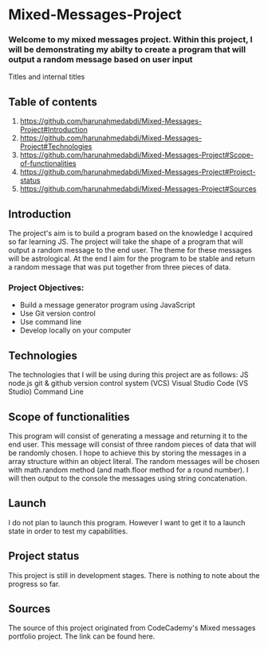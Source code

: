 # Mixed-Messages-Project
### Welcome to my mixed messages project. Within this project, I will be demonstrating my abilty to create a program that will output a random message based on user input
Titles and internal titles
## Table of contents
1. https://github.com/harunahmedabdi/Mixed-Messages-Project#Introduction
2. https://github.com/harunahmedabdi/Mixed-Messages-Project#Technologies
3. https://github.com/harunahmedabdi/Mixed-Messages-Project#Scope-of-functionalities
4. https://github.com/harunahmedabdi/Mixed-Messages-Project#Project-status
5. https://github.com/harunahmedabdi/Mixed-Messages-Project#Sources
## Introduction
The project's aim is to build a program based on the knowledge I acquired so far learning JS. The project will take the shape of a program that will output a random message to the end user. The theme for these messages will be astrological. At the end I aim for the program to be stable and return a random message that was put together from three pieces of data.
### Project Objectives:
* Build a message generator program using JavaScript
* Use Git version control
* Use command line
* Develop locally on your computer

## Technologies
The technologies that I will be using during this project are as follows:
JS
node.js
git & github version control system (VCS)
Visual Studio Code (VS Studio)
Command Line

## Scope of functionalities
This program will consist of generating a message and returning it to the end user. This message will consist of three random pieces of data that will be randomly chosen. I hope to achieve this by storing the messages in a array structure within an object literal. The random messages will be chosen with math.random method (and math.floor method for a round number). I will then output to the console the messages using string concatenation.

## Launch
I do not plan to launch this program. However I want to get it to a launch state in order to test my capabilities.

## Project status
This project is still in development stages. There is nothing to note about the progress so far.

## Sources
The source of this project originated from CodeCademy's Mixed messages portfolio project. The link can be found here.

